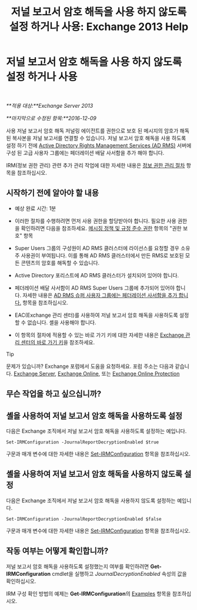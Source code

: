 ﻿---
title: '저널 보고서 암호 해독을 사용 하지 않도록 설정 하거나 사용: Exchange 2013 Help'
TOCTitle: 저널 보고서 암호 해독을 사용 하지 않도록 설정 하거나 사용
ms:assetid: 1dedbe73-2c1a-4b14-8799-5091aaec7965
ms:mtpsurl: https://technet.microsoft.com/ko-kr/library/Dd638092(v=EXCHG.150)
ms:contentKeyID: 50482650
ms.date: 05/22/2018
mtps_version: v=EXCHG.150
ms.translationtype: MT
---

# 저널 보고서 암호 해독을 사용 하지 않도록 설정 하거나 사용

 

_**적용 대상:**Exchange Server 2013_

_**마지막으로 수정된 항목:**2016-12-09_

사용 저널 보고서 암호 해독 저널링 에이전트를 권한으로 보호 된 메시지의 암호가 해독 된 복사본을 저널 보고서를 연결할 수 있습니다. 저널 보고서 암호 해독을 사용 하도록 설정 하기 전에 [Active Directory Rights Management Services (AD RMS)](https://technet.microsoft.com/en-us/library/hh831364.aspx) 서버에 구성 된 고급 사용자 그룹에는 페더레이션 배달 사서함을 추가 해야 합니다.

IRM(정보 권한 관리) 관련 추가 관리 작업에 대한 자세한 내용은 [정보 권한 관리 절차](information-rights-management-procedures-exchange-2013-help.md) 항목을 참조하십시오.

## 시작하기 전에 알아야 할 내용

  - 예상 완료 시간: 1분

  - 이러한 절차를 수행하려면 먼저 사용 권한을 할당받아야 합니다. 필요한 사용 권한을 확인하려면 다음을 참조하세요. [메시징 정책 및 규정 준수 권한](messaging-policy-and-compliance-permissions-exchange-2013-help.md) 항목의 "권한 보호" 항목

  - Super Users 그룹의 구성원이 AD RMS 클러스터에 라이선스를 요청할 경우 소유주 사용권이 부여됩니다. 이를 통해 AD RMS 클러스터에서 만든 RMS로 보호된 모든 콘텐츠의 암호를 해독할 수 있습니다.

  - Active Directory 포리스트에 AD RMS 클러스터가 설치되어 있어야 합니다.

  - 페더레이션 배달 사서함이 AD RMS Super Users 그룹에 추가되어 있어야 합니다. 자세한 내용은 [AD RMS 슈퍼 사용자 그룹에는 페더레이션 사서함을 추가 합니다.](add-the-federation-mailbox-to-the-ad-rms-super-users-group-exchange-2013-help.md) 항목을 참조하십시오.

  - EAC(Exchange 관리 센터)를 사용하여 저널 보고서 암호 해독을 사용하도록 설정할 수 없습니다. 셸을 사용해야 합니다.

  - 이 항목의 절차에 적용할 수 있는 바로 가기 키에 대한 자세한 내용은 [Exchange 관리 센터의 바로 가기 키](keyboard-shortcuts-in-the-exchange-admin-center-exchange-online-protection-help.md)을 참조하세요.


> [!TIP]
> 문제가 있습니까? Exchange 포럼에서 도움을 요청하세요. 포럼 주소는 다음과 같습니다. <A href="https://go.microsoft.com/fwlink/p/?linkid=60612">Exchange Server</A>, <A href="https://go.microsoft.com/fwlink/p/?linkid=267542">Exchange Online</A>, 또는 <A href="https://go.microsoft.com/fwlink/p/?linkid=285351">Exchange Online Protection</A>



## 무슨 작업을 하고 싶으십니까?

## 셸을 사용하여 저널 보고서 암호 해독을 사용하도록 설정

다음은 Exchange 조직에서 저널 보고서 암호 해독을 사용하도록 설정하는 예입니다.

    Set-IRMConfiguration -JournalReportDecryptionEnabled $true

구문과 매개 변수에 대한 자세한 내용은 [Set-IRMConfiguration](https://technet.microsoft.com/ko-kr/library/dd979792\(v=exchg.150\)) 항목을 참조하십시오.

## 셸을 사용하여 저널 보고서 암호 해독을 사용하지 않도록 설정

다음은 Exchange 조직에서 저널 보고서 암호 해독을 사용하지 않도록 설정하는 예입니다.

    Set-IRMConfiguration -JournalReportDecryptionEnabled $false

구문과 매개 변수에 대한 자세한 내용은 [Set-IRMConfiguration](https://technet.microsoft.com/ko-kr/library/dd979792\(v=exchg.150\)) 항목을 참조하십시오.

## 작동 여부는 어떻게 확인합니까?

저널 보고서 암호 해독을 사용하도록 설정했는지 여부를 확인하려면 **Get-IRMConfiguration** cmdlet을 실행하고 *JournalDecryptionEnabled* 속성의 값을 확인하십시오.

IRM 구성 확인 방법의 예제는 **Get-IRMConfiguration**의 [Examples](https://technet.microsoft.com/ko-kr/e1821219-fe18-4642-a9c2-58eb0aadd61a\(exchg.150\)#examples) 항목을 참조하십시오.

